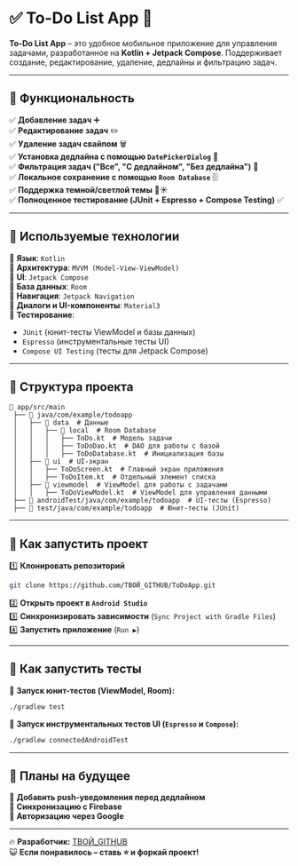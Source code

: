 # ✅ To-Do List App 📝  

**To-Do List App** – это удобное мобильное приложение для управления задачами, разработанное на **Kotlin + Jetpack Compose**. Поддерживает создание, редактирование, удаление, дедлайны и фильтрацию задач.  

---

## 🚀 **Функциональность**
✅ **Добавление задач** ➕  
✅ **Редактирование задач** ✏️  
✅ **Удаление задач свайпом** 🗑️  
✅ **Установка дедлайна с помощью `DatePickerDialog`** 📅  
✅ **Фильтрация задач ("Все", "С дедлайном", "Без дедлайна")** 📌  
✅ **Локальное сохранение с помощью `Room Database`** 🗄️  
✅ **Поддержка темной/светлой темы** 🌙☀️  
✅ **Полноценное тестирование (JUnit + Espresso + Compose Testing)** ✅  

---

## 🔧 **Используемые технологии**  
📌 **Язык**: `Kotlin`  
📌 **Архитектура**: `MVVM (Model-View-ViewModel)`  
📌 **UI**: `Jetpack Compose`  
📌 **База данных**: `Room`  
📌 **Навигация**: `Jetpack Navigation`  
📌 **Диалоги и UI-компоненты**: `Material3`  
📌 **Тестирование**:  
   - `JUnit` (юнит-тесты ViewModel и базы данных)  
   - `Espresso` (инструментальные тесты UI)  
   - `Compose UI Testing` (тесты для Jetpack Compose)  

---

## 📂 **Структура проекта**
```
📂 app/src/main
 ├── 📂 java/com/example/todoapp
 │   ├── 📂 data  # Данные
 │   │   ├── 📂 local  # Room Database
 │   │   │   ├── ToDo.kt  # Модель задачи
 │   │   │   ├── ToDoDao.kt  # DAO для работы с базой
 │   │   │   ├── ToDoDatabase.kt  # Инициализация базы
 │   ├── 📂 ui  # UI-экран
 │   │   ├── ToDoScreen.kt  # Главный экран приложения
 │   │   ├── ToDoItem.kt  # Отдельный элемент списка
 │   ├── 📂 viewmodel  # ViewModel для работы с задачами
 │   │   ├── ToDoViewModel.kt  # ViewModel для управления данными
 ├── 📂 androidTest/java/com/example/todoapp  # UI-тесты (Espresso)
 ├── 📂 test/java/com/example/todoapp  # Юнит-тесты (JUnit)
```

---

## 🔧 **Как запустить проект**
1️⃣ **Клонировать репозиторий**  
```sh
git clone https://github.com/ТВОЙ_GITHUB/ToDoApp.git
```
2️⃣ **Открыть проект в `Android Studio`**  
3️⃣ **Синхронизировать зависимости** (`Sync Project with Gradle Files`)  
4️⃣ **Запустить приложение** (`Run ▶`)  

---

## 🔬 **Как запустить тесты**
📌 **Запуск юнит-тестов (ViewModel, Room):**  
```sh
./gradlew test
```
📌 **Запуск инструментальных тестов UI (`Espresso` и `Compose`):**  
```sh
./gradlew connectedAndroidTest
```

---

## 📌 **Планы на будущее**
🚀 **Добавить push-уведомления перед дедлайном**  
🚀 **Синхронизацию с Firebase**  
🚀 **Авторизацию через Google**  

---

🔥 **Разработчик:** [ТВОЙ_GITHUB](https://github.com/ТВОЙ_GITHUB)  
😺 **Если понравилось – ставь ⭐ и форкай проект!**


